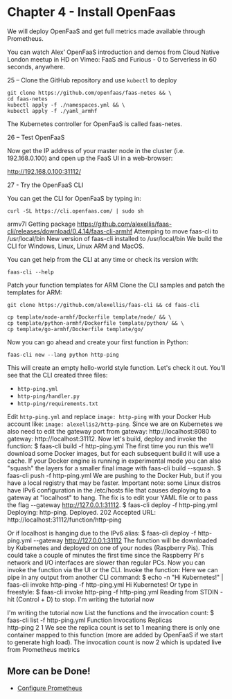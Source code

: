 # Chapter 4 - Install OpenFaas

We will deploy OpenFaaS and get full metrics made available through Prometheus.

You can watch Alex’ OpenFaaS introduction and demos from Cloud Native London
meetup in HD on Vimeo: FaaS and Furious - 0 to Serverless in 60 seconds, anywhere.

25 – Clone the GitHub repository and use `kubectl` to deploy

```
git clone https://github.com/openfaas/faas-netes && \
cd faas-netes
kubectl apply -f ./namespaces.yml && \
kubectl apply -f ./yaml_armhf
```

The Kubernetes controller for OpenFaaS is called faas-netes.

26 – Test OpenFaaS

Now get the IP address of your master node in the cluster (i.e. 192.168.0.100)
and open up the FaaS UI in a web-browser:

http://192.168.0.100:31112/

27 - Try the OpenFaaS CLI

You can get the CLI for OpenFaaS by typing in:

`curl -SL https://cli.openfaas.com/ | sudo sh`

armv7l
Getting package https://github.com/alexellis/faas-cli/releases/download/0.4.14/faas-cli-armhf
Attemping to move faas-cli to /usr/local/bin
New version of faas-cli installed to /usr/local/bin
We build the CLI for Windows, Linux, Linux ARM and MacOS.

You can get help from the CLI at any time or check its version with:

```
faas-cli --help
```

Patch your function templates for ARM
Clone the CLI samples and patch the templates for ARM:

```
git clone https://github.com/alexellis/faas-cli && cd faas-cli
```

```
cp template/node-armhf/Dockerfile template/node/ && \
cp template/python-armhf/Dockerfile template/python/ && \
cp template/go-armhf/Dockerfile template/go/
```

Now you can go ahead and create your first function in Python:

```
faas-cli new --lang python http-ping
```

This will create an empty hello-world style function. Let's check it out.
You'll see that the CLI created three files:

* `http-ping.yml`
* `http-ping/handler.py`
* `http-ping/requirements.txt`

Edit `http-ping.yml` and replace `image: http-ping` with your Docker Hub account like: `image: alexellis2/http-ping`.
Since we are on Kubernetes we also need to edit the gateway port from gateway: http://localhost:8080 to gateway: http://localhost:31112.
Now let's build, deploy and invoke the function:
$ faas-cli build -f http-ping.yml
The first time you run this we'll download some Docker images, but for each subsequent build it will use a cache.
If your Docker engine is running in experimental mode you can also "squash" the layers for a smaller final image with faas-cli build --squash.
$ faas-cli push -f http-ping.yml
We are pushing to the Docker Hub, but if you have a local registry that may be faster.
Important note: some Linux distros have IPv6 configuration in the /etc/hosts file that causes deploying to a gateway at "localhost" to hang. The fix is to edit your YAML file or to pass the flag --gateway http://127.0.0.1:31112.
$ faas-cli deploy -f http-ping.yml
Deploying: http-ping.
Deployed.
202 Accepted
URL: http://localhost:31112/function/http-ping

Or if localhost is hanging due to the IPv6 alias:
$ faas-cli deploy -f http-ping.yml --gateway http://127.0.0.1:31112
The function will be downloaded by Kubernetes and deployed on one of your nodes (Raspberry Pis).
This could take a couple of minutes the first time since the Raspberry Pi's network and I/O interfaces are slower than regular PCs.
Now you can invoke the function via the UI or the CLI.
Invoke the function:
Here we can pipe in any output from another CLI command:
$ echo -n "Hi Kubernetes!" | faas-cli invoke http-ping -f http-ping.yml
Hi Kubernetes!
Or type in freestyle:
$ faas-cli invoke http-ping -f http-ping.yml
Reading from STDIN - hit (Control + D) to stop.
I'm writing the tutorial now

I'm writing the tutorial now
List the functions and the invocation count:
$ faas-cli list -f http-ping.yml
Function                        Invocations     Replicas   
http-ping                       2               1
We see the replica count is set to 1 meaning there is only one container mapped to this function (more are added by OpenFaaS if we start to generate high load).
The invocation count is now 2 which is updated live from Prometheus metrics

## More can be Done!

* [Configure Prometheus](https://blog.alexellis.io/prometheus-nodeexporter-rpi/)

